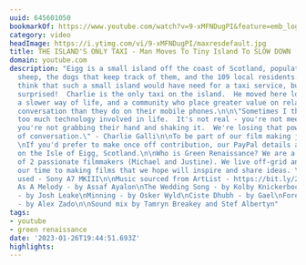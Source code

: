 ```yaml
---
uuid: 645601050
bookmarkOf: https://www.youtube.com/watch?v=9-xMFNDugPI&feature=emb_logo
category: video
headImage: https://i.ytimg.com/vi/9-xMFNDugPI/maxresdefault.jpg
title: THE ISLAND'S ONLY TAXI - Man Moves To Tiny Island To SLOW DOWN
domain: youtube.com
description: "Eigg is a small island off the coast of Scotland, populated mostly by
  sheep, the dogs that keep track of them, and the 109 local residents.\n\nYou wouldn't
  think that such a small island would have need for a taxi service, but you'll be
  surprised!  Charlie is the only taxi on the island.  He moved here looking to find
  a slower way of life, and a community who place greater value on relationships and
  conversation than they do on their mobile phones.\n\n\"Sometimes I think there's
  too much technology involved in life.  It's not real - you're not meeting people,
  you're not grabbing their hand and shaking it.  We're losing that power -  the art
  of conversation.\" - Charlie Galli\n\nTo be part of our film making journey : https://www.patreon.com/greenrenaissance
  \nIf you'd prefer to make once off contribution, our PayPal details are : paypal.me/greenrenaissance\n\nFilmed
  on the Isle of Eigg, Scotland.\n\nWho is Green Renaissance? We are a tiny collective
  of 2 passionate filmmakers (Michael and Justine). We live off-grid and dedicate
  our time to making films that we hope will inspire and share ideas. \n\nEquipment
  used - Sony A7 MKIII\n\nMusic sourced from ArtList - https://bit.ly/2KfrAt2\nForever
  As A Melody - by Assaf Ayalon\nThe Wedding Song - by Kolby Knickerbocker\nJovie
  - by Josh Leake\nMinning - by Osker Wyld\nCiste Dhubh - by Gael\nForever And Ever
  - by Alex Zado\n\nSound mix by Tamryn Breakey and Stef Albertyn"
tags:
- youtube
- green renaissance
date: '2023-01-26T19:44:51.693Z'
highlights:
---
```



